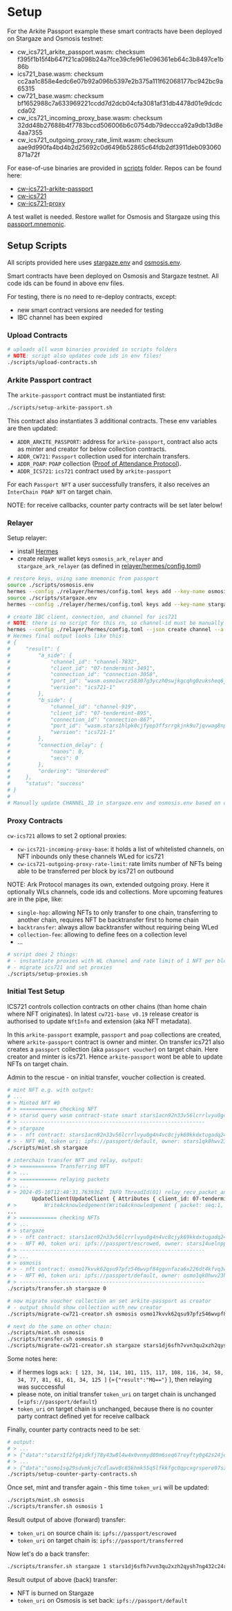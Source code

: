 # Setup

For the Arkite Passport example these smart contracts have been deployed on Stargaze and Osmosis testnet:

- cw_ics721_arkite_passport.wasm: checksum f395f1b15f4b647f21ca098b24a7fce39cfe961e096361eb64c3b8497ce1b86b
- ics721_base.wasm: checksum cc2aa1c858e4edc6e07b92a096b5397e2b375a111f62068177bc942bc9a65315
- cw721_base.wasm: checksum bf1652988c7a633969221ccdd7d2dcb04cfa3081af31db4478d01e9dcdccda02
- cw_ics721_incoming_proxy_base.wasm: checksum 32dd48b27688b4f7783bccd506006b6c0754db79deccca92a9db13d8e4aa7355
- cw_ics721_outgoing_proxy_rate_limit.wasm: checksum aae9d990fa4bd4b2d25692c0d6496b52865c64fdb2df3911deb093060871a72f

For ease-of-use binaries are provided in [scripts](./scripts) folder. Repos can be found here:

- [cw-ics721-arkite-passport](https://github.com/arkprotocol/cw-ics721-callback-example)
- [cw-ics721](https://github.com/public-awesome/cw-ics721)
- [cw-ics721-proxy](https://github.com/arkprotocol/cw-ics721-proxy)

A test wallet is needed. Restore wallet for Osmosis and Stargaze using this [passport.mnemonic](./passport.mnemonic).

## Setup Scripts

All scripts provided here uses [stargaze.env](./stargaze.env) and [osmosis.env](./osmosis.env).

Smart contracts have been deployed on Osmosis and Stargaze testnet. All code ids can be found in above env files.

For testing, there is no need to re-deploy contracts, except:

- new smart contract versions are needed for testing
- IBC channel has been expired

### Upload Contracts

```sh
# uploads all wasm binaries provided in scripts folders
# NOTE: script also updates code ids in env files!
./scripts/upload-contracts.sh

```

### Arkite Passport contract

The `arkite-passport` contract must be instantiated first:

```sh
./scripts/setup-arkite-passport.sh
```

This contract also instantiates 3 additional contracts. These env variables are then updated:

- `ADDR_ARKITE_PASSPORT`: address for `arkite-passport`, contract also acts as minter and creator for below collection contracts.
- `ADDR_CW721`: `Passport` collection used for interchain transfers.
- `ADDR_POAP`: `POAP` collection ([Proof of Attendance Protocol](https://poap.xyz)).
- `ADDR_ICS721`: `ics721` contract used by `arkite-passport`

For each `Passport NFT` a user successfully transfers, it also receives an `InterChain POAP NFT` on target chain.

NOTE: for receive callbacks, counter party contracts will be set later below!

### Relayer

Setup relayer:

- install [Hermes](https://hermes.informal.systems/)
- create relayer wallet keys `osmosis_ark_relayer` and `stargaze_ark_relayer` (as defined in [relayer/hermes/config.toml](../relayer/hermes/config.toml))

```sh
# restore keys, using same mnemonic from passport
source ./scripts/osmosis.env
hermes --config ./relayer/hermes/config.toml keys add --key-name osmosis_ark_relayer --chain $CHAIN_ID --mnemonic-file ./scripts/passport.mnemonic
source ./scripts/stargaze.env
hermes --config ./relayer/hermes/config.toml keys add --key-name stargaze_ark_relayer --chain $CHAIN_ID --mnemonic-file ./scripts/passport.mnemonic

# create IBC client, connection, and channel for ics721
# NOTE: there is no script for this rn, so channel-id must be manually updated in env files
hermes --config ./relayer/hermes/config.toml --json create channel --a-chain $(source ./scripts/osmosis.env;echo $CHAIN_ID) --a-port wasm.$(source ./scripts/osmosis.env;echo $ADDR_ICS721) --b-port wasm.$(source ./scripts/stargaze.env;echo $ADDR_ICS721) --b-chain $(source ./scripts/stargaze.env;echo $CHAIN_ID) --new-client-connection --channel-version ics721-1 --yes
# Hermes final output looks like this:
# {
#     "result": {
#         "a_side": {
#             "channel_id": "channel-7832",
#             "client_id": "07-tendermint-3491",
#             "connection_id": "connection-3058",
#             "port_id": "wasm.osmo1wcrz58307g3yczh0swjkgcqhg0zuksheq6j5j5497qhswj02ul3q98kqc4",
#             "version": "ics721-1"
#         },
#         "b_side": {
#             "channel_id": "channel-919",
#             "client_id": "07-tendermint-895",
#             "connection_id": "connection-867",
#             "port_id": "wasm.stars1hlpk0cjfyep3ffsrrgkjnk9u7jqvwag8nprf8nvl5jem3etwkklq9kselc",
#             "version": "ics721-1"
#         },
#         "connection_delay": {
#             "nanos": 0,
#             "secs": 0
#         },
#         "ordering": "Unordered"
#     },
#     "status": "success"
# }
#
# Manually update CHANNEL_ID in stargaze.env and osmosis.env based on output Hermes results!

```

### Proxy Contracts

`cw-ics721` allows to set 2 optional proxies:

- `cw-ics721-incoming-proxy-base`: it holds a list of whitelisted channels, on NFT inbounds only these channels WLed for ics721
- `cw-ics721-outgoing-proxy-rate-limit`: rate limits number of NFTs being able to be transferred per block by ics721 on outbound

NOTE: Ark Protocol manages its own, extended outgoing proxy. Here it optionally WLs channels, code ids and collections.
More upcoming features are in the pipe, like:

- `single-hop`: allowing NFTs to only transfer to one chain, transferring to another chain, requires NFT be backtransfer first to home chain
- `backtransfer`: always allow backtransfer without requiring being WLed
- `collection-fee`: allowing to define fees on a collection level
- ...

```sh
# script does 2 things:
# - instantiate proxies with WL channel and rate limit of 1 NFT per block
# - migrate ics721 and set proxies
./scripts/setup-proxies.sh

```

### Initial Test Setup

ICS721 controls collection contracts on other chains (than home chain where NFT originates). In latest `cw721-base v0.19` release
creator is authorised to update `NftInfo` and extension (aka NFT metadata).

In this `arkite-passport` example, `passport` and `poap` collections are created, where `arkite-passport` contract is owner and minter.
On transfer ics721 also creates a `passport` collection (aka `passport voucher`) on target chain. Here creator and minter is ics721.
Hence `arkite-passport` wont be able to update NFTs on target chain.

Admin to the rescue - on initial transfer, voucher collection is created.


```sh
# mint NFT e.g. with output:
# ...
# > Minted NFT #0
# > ============ checking NFT
# > starsd query wasm contract-state smart stars1acn92n33v56lcrrlvyu0g4n4vc8cjyk69kkdxtugadq24zwduf2s6fp5uq '{"all_nft_info":{"token_id": "0"}}' --chain-id elgafar-1 --node https://rpc.elgafar-1.stargaze-apis.com:443 --output json
# > ------------------------------------------------------------
# > stargaze
# > - nft contract: stars1acn92n33v56lcrrlvyu0g4n4vc8cjyk69kkdxtugadq24zwduf2s6fp5uq
# > - NFT #0, token uri: ipfs://passport/default, owner: stars1qk0hwv23h2kdsewt92apk62f2v40fla8z8qlth (ics721: stars14uelnppq5vsc3dfp8k3ll68cqrdpcf4nrhns9j0v6jnc6k9hj94skccdmh)
./scripts/mint.sh stargaze

# interchain transfer NFT and relay, output:
# > ============ Transferring NFT
# > ...
# > ============ relaying packets
# > ...
# > 2024-05-10T12:48:31.763936Z  INFO ThreadId(01) relay_recv_packet_and_timeout_messages{src_chain=elgafar-1 src_port=wasm.stars14uelnppq5vsc3dfp8k3ll68cqrdpcf4nrhns9j0v6jnc6k9hj94skccdmh # > src_channel=channel-923 dst_chain=osmo-test-5}:relay{odata=packet-recv ->Destination @1-10430320; len=1}: [Sync->osmo-test-5] result events:
        UpdateClient(UpdateClient { Attributes { client_id: 07-tendermint-3495, client_type: ClientType(07-tendermint), consensus_height: 1-10430321 } }) at height 5-7445842
# >         WriteAcknowledgement(WriteAcknowledgement { packet: seq:1, path:channel-923/wasm.stars14uelnppq5vsc3dfp8k3ll68cqrdpcf4nrhns9j0v6jnc6k9hj94skccdmh->channel-7836/wasm.# > osmo1sq5x7mag5mxdkmsv2kw6j7gu3u9m68x4kcdfpwyzlgjergxxjaks7rkc8m, toh:no timeout, tos:2024-05-10T13:48:11.443847Z), ack: [ 123, 34, 114, 101, 115, 117, 108, 116, 34, 58, 34, 77, 81, 61, 61, 34, 125 ] }) at height 5-7445842
...
# > ============ checking NFTs
# > ...
# > stargaze
# > - nft contract: stars1acn92n33v56lcrrlvyu0g4n4vc8cjyk69kkdxtugadq24zwduf2s6fp5uq
# > - NFT #0, token uri: ipfs://passport/escrowed, owner: stars14uelnppq5vsc3dfp8k3ll68cqrdpcf4nrhns9j0v6jnc6k9hj94skccdmh (ics721: stars14uelnppq5vsc3dfp8k3ll68cqrdpcf4nrhns9j0v6jnc6k9hj94skccdmh)
# > ------------------------------------------------------------
# > ...
# > osmosis
# > - nft contract: osmo17kvvk62qsu97pfz546wvpf84ggvnfaza6x226dt4kfvq3wl96jcqc8d3mx
# > - NFT #0, token uri: ipfs://passport/default, owner: osmo1qk0hwv23h2kdsewt92apk62f2v40fla87qyjk5 (ics721: osmo1sq5x7mag5mxdkmsv2kw6j7gu3u9m68x4kcdfpwyzlgjergxxjaks7rkc8m)
# > ------------------------------------------------------------
./scripts/transfer.sh stargaze 0

# now migrate voucher collection an set arkite-passport as creator
# - output should show collection with new creator
./scripts/migrate-cw721-creator.sh osmosis osmo17kvvk62qsu97pfz546wvpf84ggvnfaza6x226dt4kfvq3wl96jcqc8d3mx

# next do the same on other chain:
./scripts/mint.sh osmosis
./scripts/transfer.sh osmosis 0
./scripts/migrate-cw721-creator.sh stargaze stars1dj6sfh7vvn3qu2xzh2qysh7ng432c24rs70qf9xdvcchekwrsneqzgtqya

```

Some notes here:
- if hermes logs `ack: [ 123, 34, 114, 101, 115, 117, 108, 116, 34, 58, 34, 77, 81, 61, 61, 34, 125 ]` (=`{"result":"MQ=="}` ), then relaying was succcessful
- please note, on initial transfer `token_uri` on target chain is unchanged (=`ipfs://passport/default`)
- `token_uri` on target chain is unchanged, because there is no counter party contract defined yet for receive callback


Finally, counter party contracts need to be set:

```sh
# output:
# > ...
# > {"data":"stars1f2fg4jdkfj78y43w8l4w4x0vnmyd80m6seq67reyfty0g42s24jq4r0nyu"}
# > ...
# > {"data":"osmo1sg29sdvmkjc7cdlawv8c85khmk55q5lfkkfgc0qpcxgrspere97szgwg9w"}
./scripts/setup-counter-party-contracts.sh
```

Once set, mint and transfer again - this time `token_uri` will be updated:

```sh
./scripts/mint.sh osmosis
./scripts/transfer.sh osmosis 1

```

Result output of above (forward) transfer:
- `token_uri` on source chain is: `ipfs://passport/escrowed`
- `token_uri` on target chain is: `ipfs://passport/transferred`

Now let's do a back transfer:


```sh
./scripts/transfer.sh stargaze 1 stars1dj6sfh7vvn3qu2xzh2qysh7ng432c24rs70qf9xdvcchekwrsneqzgtqya

```

Result output of above (back) transfer:
- NFT is burned on Stargaze
- `token_uri` on Osmosis is set back: `ipfs://passport/default`
